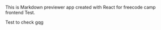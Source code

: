 This is Markdown previewer app created with React for freecode camp frontend Test.

Test to check gqg